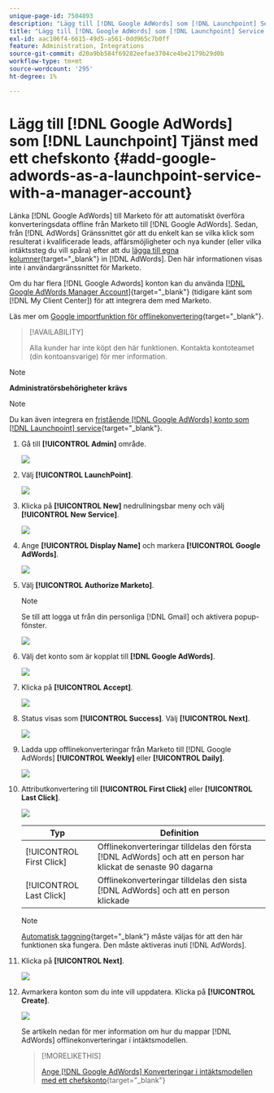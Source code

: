 ```yaml
---
unique-page-id: 7504893
description: "Lägg till [!DNL Google AdWords] som [!DNL Launchpoint] Service med ett Manager-konto - Marketo Docs - produktdokumentation"
title: "Lägg till [!DNL Google AdWords] som [!DNL Launchpoint] Service med ett hanterarkonto"
exl-id: aac106f4-6615-49d5-a561-0dd965c7b0ff
feature: Administration, Integrations
source-git-commit: d20a9bb584f69282eefae3704ce4be2179b29d0b
workflow-type: tm+mt
source-wordcount: '295'
ht-degree: 1%

---
```


# Lägg till [!DNL Google AdWords] som [!DNL Launchpoint] Tjänst med ett chefskonto {#add-google-adwords-as-a-launchpoint-service-with-a-manager-account}

Länka [!DNL Google AdWords] till Marketo för att automatiskt överföra konverteringsdata offline från Marketo till [!DNL Google AdWords]. Sedan, från [!DNL AdWords] Gränssnittet gör att du enkelt kan se vilka klick som resulterat i kvalificerade leads, affärsmöjligheter och nya kunder (eller vilka intäktssteg du vill spåra) efter att du  [lägga till egna kolumner](https://support.google.com/adwords/answer/3073556){target="_blank"} in [!DNL AdWords]. Den här informationen visas inte i användargränssnittet för Marketo.

Om du har flera [!DNL Google Adwords] konton kan du använda [[!DNL Google AdWords Manager Account]](https://www.google.com/adwords/manager-accounts/){target="_blank"} (tidigare känt som [!DNL My Client Center]) för att integrera dem med Marketo.

Läs mer om [Google importfunktion för offlinekonvertering](https://support.google.com/adwords/answer/2998031?hl=en){target="_blank"}.

>[!AVAILABILITY]
>
>Alla kunder har inte köpt den här funktionen. Kontakta kontoteamet (din kontoansvarige) för mer information.

>[!NOTE]
>
>**Administratörsbehörigheter krävs**

>[!NOTE]
>
>Du kan även integrera en [fristående [!DNL Google AdWords] konto som [!DNL Launchpoint] service](/help/marketo/product-docs/administration/additional-integrations/add-google-adwords-as-a-launchpoint-service.md){target="_blank"}.

1. Gå till **[!UICONTROL Admin]** område.

   ![](assets/add-google-adwords-as-a-launchpoint-service-with-a-manager-1.png)

1. Välj **[!UICONTROL LaunchPoint]**.

   ![](assets/add-google-adwords-as-a-launchpoint-service-with-a-manager-2.png)

1. Klicka på **[!UICONTROL New]** nedrullningsbar meny och välj **[!UICONTROL New Service]**.

   ![](assets/add-google-adwords-as-a-launchpoint-service-with-a-manager-3.png)

1. Ange **[!UICONTROL Display Name]** och markera **[!UICONTROL Google AdWords]**.

   ![](assets/add-google-adwords-as-a-launchpoint-service-with-a-manager-4.png)

1. Välj **[!UICONTROL Authorize Marketo]**.

   >[!NOTE]
   >
   >Se till att logga ut från din personliga [!DNL Gmail] och aktivera popup-fönster.

   ![](assets/add-google-adwords-as-a-launchpoint-service-with-a-manager-5.png)

1. Välj det konto som är kopplat till **[!DNL Google AdWords]**.

   ![](assets/add-google-adwords-as-a-launchpoint-service-with-a-manager-6.png)

1. Klicka på **[!UICONTROL Accept]**.

   ![](assets/add-google-adwords-as-a-launchpoint-service-with-a-manager-7.png)

1. Status visas som **[!UICONTROL Success]**. Välj **[!UICONTROL Next]**.

   ![](assets/add-google-adwords-as-a-launchpoint-service-with-a-manager-8.png)

1. Ladda upp offlinekonverteringar från Marketo till [!DNL Google AdWords] **[!UICONTROL Weekly]** eller **[!UICONTROL Daily]**.

   ![](assets/add-google-adwords-as-a-launchpoint-service-with-a-manager-9.png)

1. Attributkonvertering till **[!UICONTROL First Click]** eller **[!UICONTROL Last Click]**.

   ![](assets/add-google-adwords-as-a-launchpoint-service-with-a-manager-10.png)

   | Typ | Definition |
   |---|---|
   | [!UICONTROL First Click] | Offlinekonverteringar tilldelas den första [!DNL AdWords] och att en person har klickat de senaste 90 dagarna |
   | [!UICONTROL Last Click] | Offlinekonverteringar tilldelas den sista [!DNL AdWords] och att en person klickade |

   >[!NOTE]
   >
   >[Automatisk taggning](https://support.google.com/adwords/answer/1752125?hl=en){target="_blank"} måste väljas för att den här funktionen ska fungera. Den måste aktiveras inuti [!DNL AdWords].

1. Klicka på **[!UICONTROL Next]**.

   ![](assets/add-google-adwords-as-a-launchpoint-service-with-a-manager-11.png)

1. Avmarkera konton som du inte vill uppdatera. Klicka på **[!UICONTROL Create]**.

   ![](assets/add-google-adwords-as-a-launchpoint-service-with-a-manager-12.png)

   Se artikeln nedan för mer information om hur du mappar [!DNL AdWords] offlinekonverteringar i intäktsmodellen.

   >[!MORELIKETHIS]
   >
   >[Ange [!DNL Google AdWords] Konverteringar i intäktsmodellen med ett chefskonto](/help/marketo/product-docs/reporting/revenue-cycle-analytics/revenue-cycle-models/set-google-adwords-conversions-in-the-revenue-model-with-a-manager-account.md){target="_blank"}
